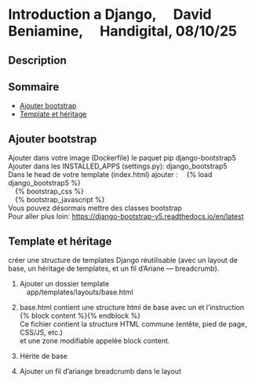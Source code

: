 # Introduction a Django, &emsp;David Beniamine, &emsp;Handigital, 08/10/25

## Description

## Sommaire
- [Ajouter bootstrap](#ajouter-bootstrap)
- [Template et héritage](#template-et-héritage)


## Ajouter bootstrap
Ajouter dans votre image (Dockerfile) le paquet pip django-bootstrap5  
Ajouter dans les INSTALLED_APPS (settings.py): django_bootstrap5  
Dans le head de votre template (index.html) ajouter : 
&emsp;{% load django_bootstrap5 %}  
&emsp;{% bootstrap_css %}  
&emsp;{% bootstrap_javascript %}  
Vous pouvez désormais mettre des classes bootstrap  
Pour aller plus loin: https://django-bootstrap-v5.readthedocs.io/en/latest

## Template et héritage
créer une structure de templates Django réutilisable (avec un layout de base, un héritage de templates, et un fil d’Ariane — breadcrumb).  
1) Ajouter un dossier template  
&emsp;app/templates/layouts/base.html  

2) base.html contient une structure html de base avec un <body> et l’instruction {% block content %}{% endblock %}  
Ce fichier contient la structure HTML commune (entête, pied de page, CSS/JS, etc.)  
et une zone modifiable appelée block content.  
3) Hérite de base  
4) Ajouter un fil d’ariange breadcrumb dans le layout  

